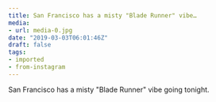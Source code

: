 ```yaml
---
title: San Francisco has a misty "Blade Runner" vibe…
media:
- url: media-0.jpg
date: "2019-03-03T06:01:46Z"
draft: false
tags:
- imported
- from-instagram
---
```

San Francisco has a misty "Blade Runner" vibe going tonight.
